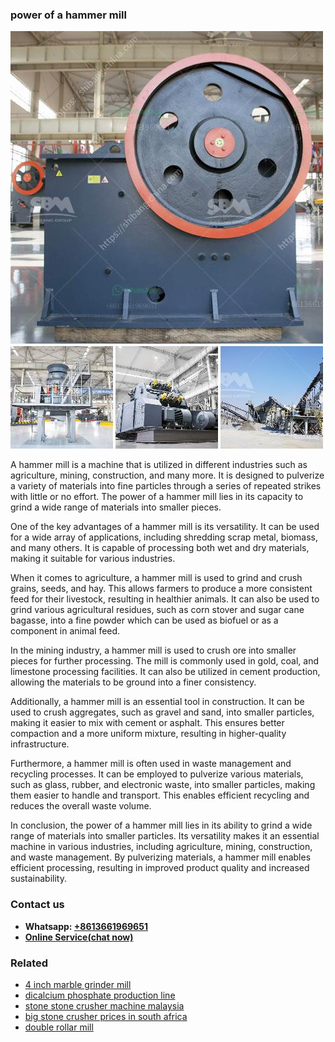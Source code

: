 <h3>power of a hammer mill</h3><img src='1708408432.jpg' alt=''><p>A hammer mill is a machine that is utilized in different industries such as agriculture, mining, construction, and many more. It is designed to pulverize a variety of materials into fine particles through a series of repeated strikes with little or no effort. The power of a hammer mill lies in its capacity to grind a wide range of materials into smaller pieces.</p><p>One of the key advantages of a hammer mill is its versatility. It can be used for a wide array of applications, including shredding scrap metal, biomass, and many others. It is capable of processing both wet and dry materials, making it suitable for various industries.</p><p>When it comes to agriculture, a hammer mill is used to grind and crush grains, seeds, and hay. This allows farmers to produce a more consistent feed for their livestock, resulting in healthier animals. It can also be used to grind various agricultural residues, such as corn stover and sugar cane bagasse, into a fine powder which can be used as biofuel or as a component in animal feed.</p><p>In the mining industry, a hammer mill is used to crush ore into smaller pieces for further processing. The mill is commonly used in gold, coal, and limestone processing facilities. It can also be utilized in cement production, allowing the materials to be ground into a finer consistency.</p><p>Additionally, a hammer mill is an essential tool in construction. It can be used to crush aggregates, such as gravel and sand, into smaller particles, making it easier to mix with cement or asphalt. This ensures better compaction and a more uniform mixture, resulting in higher-quality infrastructure.</p><p>Furthermore, a hammer mill is often used in waste management and recycling processes. It can be employed to pulverize various materials, such as glass, rubber, and electronic waste, into smaller particles, making them easier to handle and transport. This enables efficient recycling and reduces the overall waste volume.</p><p>In conclusion, the power of a hammer mill lies in its ability to grind a wide range of materials into smaller particles. Its versatility makes it an essential machine in various industries, including agriculture, mining, construction, and waste management. By pulverizing materials, a hammer mill enables efficient processing, resulting in improved product quality and increased sustainability.</p><h3>Contact us</h3><ul><li><strong>Whatsapp:&nbsp;<a href="https://wa.me/8613661969651">+8613661969651</a></strong></li><li><a href="https://swt.shibang-china.com/?git&amp;zhl&amp;power of a hammer mill"><strong>Online Service(chat now)</strong></a></li></ul><h3>Related</h3><ul><li><a href='4 inch marble grinder mill.md'>4 inch marble grinder mill</a></li><li><a href='dicalcium phosphate production line.md'>dicalcium phosphate production line</a></li><li><a href='stone stone crusher machine malaysia.md'>stone stone crusher machine malaysia</a></li><li><a href='big stone crusher prices in south africa.md'>big stone crusher prices in south africa</a></li><li><a href='double rollar mill.md'>double rollar mill</a></li></ul>
